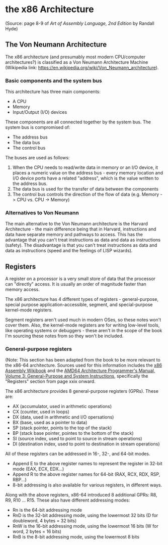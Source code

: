 # the x86 Architecture
(Source: page 8-9 of _Art of Assembly Language, 2nd Edition_ by Randall Hyde)


## The Von Neumann Architecture
The x86 architecture (and presumably most modern CPU/computer architectures?) is classified as a
Von Neumann Architecture Machine (Wikipedia link:
https://en.wikipedia.org/wiki/Von_Neumann_architecture). 

### Basic components and the system bus
This architecture has three main components:
- A CPU
- Memory
- Input/Output (I/O) devices

These components are all connected together by the system bus. The system bus is compromised of:
- The address bus
- The data bus
- The control bus

The buses are used as follows:
1. When the CPU needs to read/write data in memory or an I/O device, it places a numeric value on
   the address bus - every memory location and I/O device ports have a related "address", which is
   the value written to the address bus.
2. The data bus is used for the transfer of data between the components
3. The control bus controls the direction of the flow of data (e.g. Memory -> CPU vs. CPU -> Memory)

### Alternatives to Von Neumann
The main alternative to the Von Neumann architecture is the Harvard Architecture - the main
difference being that in Harvard, instructions and data have separate memory and pathways to access.
This has the advantage that you can't treat instructions as data and data as instructions (safety).
The disadvantage is that you can't treat instructions as data and data as instructions (speed and
the feelings of LISP wizards).

## Registers
A register on a processor is a very small store of data that the processor can "directly" access. It
is usually an order of magnitude faster than memory access.

The x86 architecture has 4 different types of registers - general-purpose, special purpose
application-accessible, segment, and special-purpose kernel-mode registers.

Segment registers aren't used much in modern OSes, so these notes won't cover them. Also, the
kernel-mode registers are for writing low-level tools, like operating systems or debuggers - these
aren't in the scope of the book I'm sourcing these notes from so they won't be included.

### General-purpose registers
(Note: This section has been adapted from the book to be more relevant to the x86-64 architecture.
Sources used for this information includes the [x86 Assembly
Wikibook](https://en.wikibooks.org/wiki/X86_Assembly/X86_Architecture) and the [AMD64 Architecture
Programmer's Manual, Volume 3: General-Purpose and System
Instructions](https://www.amd.com/system/files/TechDocs/24594.pdf), specifically the "Registers"
section from page xxix onward.

The x86 architecture provides 8 general-purpose registers (GPRs). These are:
- AX (accumulator, used in arithmetic operations)
- CX (counter, used in loops)
- DX (data, used in arithmetic and I/O opersations)
- BX (base, used as a pointer to data)
- SP (stack pointer, points to the top of the stack)
- BP (stack base pointer, pointes to the bottom of the stack)
- SI (source index, used to point to source in stream operations)
- DI (destination index, used to point to destination in stream operations)

All of these registers can be addressed in 16-, 32-, and 64-bit modes.
- Append E to the above register names to represent the register in 32-bit mode (EAX, ECX, EDX...)
- Append R to the above register names for 64-bit (RAX, RCX, RDX, RSP, RBP...)
- 8-bit addressing is also available for various registers, in different ways.

Along with the above registers, x86-64 introduced 8 additional GPRs: R8, R9, R10 ... R15. These also
have different addressing modes:
- Rn is the 64-bit addressing mode
- RnD is the 32-bit addressing mode, using the lowermost 32 bits (D for doubleword, 4 bytes = 32
  bits)
- RnW is the 16-bit addressing mode, using the lowermost 16 bits (W for word, 2 bytes = 16 bits)
- RnB is the 8-bit addressing mode, using the lowermost 8 bits

